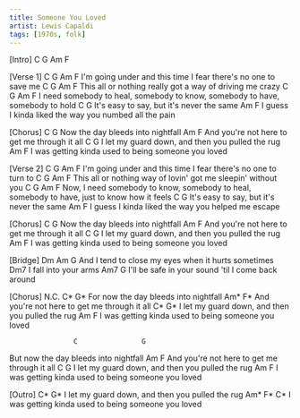 ```yaml
---
title: Someone You Loved
artist: Lewis Capaldi
tags: [1970s, folk]
---
```


[Intro]
C   G   Am  F


[Verse 1]
C                          G                              Am     F
  I'm going under and this time I fear there's no one to save me
C                            G                        Am     F
  This all or nothing really got a way of driving me crazy
                     C                 G                Am                F
I need somebody to heal, somebody to know, somebody to have, somebody to hold
              C                      G
It's easy to say, but it's never the same
                Am                                F
I guess I kinda liked the way you numbed all the pain


[Chorus]
                C             G
Now the day bleeds into nightfall
                 Am                         F
And you're not here to get me through it all
                  C                          G
I let my guard down, and then you pulled the rug
                    Am                         F
I was getting kinda used to being someone you loved


[Verse 2]
C                            G                               Am     F
   I'm going under and this time I fear there's no one to turn to
C                            G                           Am     F
  This all or nothing way of lovin' got me sleepin' without you
                         C                 G                Am                         F
Now, I need somebody to know, somebody to heal, somebody to have, just to know how it feels
              C                      G
It's easy to say, but it's never the same
                Am                             F
I guess I kinda liked the way you helped me escape


[Chorus]
               C                G
Now the day bleeds into nightfall
                 Am                        F
And you're not here to get me through it all
                  C                          G
I let my guard down, and then you pulled the rug
                    Am                         F
I was getting kinda used to being someone you loved


[Bridge]
    Dm           Am                  G
And I tend to close my eyes when it hurts sometimes
                 Dm7
I fall into your arms
         Am7                         G
I'll be safe in your sound 'til I come back around


[Chorus]
N.C.                 C*               G*
For now the day bleeds into nightfall
                 Am*                       F*
And you're not here to get me through it all
                  C*                         G*
I let my guard down, and then you pulled the rug
                    Am                         F
I was getting kinda used to being someone you loved

                    C                G
But now the day bleeds into nightfall
                 Am                        F
And you're not here to get me through it all
                  C                          G
I let my guard down, and then you pulled the rug
                    Am                         F
I was getting kinda used to being someone you loved


[Outro]
                  C*                           G*
I let my guard down, and then you pulled the rug
                    Am*                        F*    C*
I was getting kinda used to being someone you loved